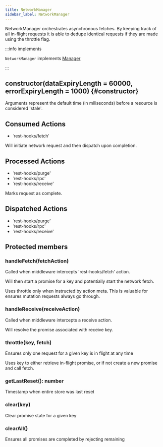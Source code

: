 ```yaml
---
title: NetworkManager
sidebar_label: NetworkManager
---
```


<head>
  <title>NetworkManager - Orchestrating efficient race-condition free fetching</title>
</head>


NetworkManager orchestrates asynchronous fetches. By keeping track of all in-flight requests
it is able to dedupe identical requests if they are made using the throttle flag.

:::info implements

`NetworkManager` implements [Manager](./Manager.md)

:::

## constructor(dataExpiryLength = 60000, errorExpiryLength = 1000) {#constructor}

Arguments represent the default time (in miliseconds) before a resource is considered 'stale'.

## Consumed Actions

- 'rest-hooks/fetch'

Will initiate network request and then dispatch upon completion.

## Processed Actions

- 'rest-hooks/purge'
- 'rest-hooks/rpc'
- 'rest-hooks/receive'

Marks request as complete.

## Dispatched Actions

- 'rest-hooks/purge'
- 'rest-hooks/rpc'
- 'rest-hooks/receive'

## Protected members

### handleFetch(fetchAction)

Called when middleware intercepts 'rest-hooks/fetch' action.

Will then start a promise for a key and potentially start the network
fetch.

Uses throttle only when instructed by action meta. This is valuable
for ensures mutation requests always go through.

### handleReceive(receiveAction)

Called when middleware intercepts a receive action.

Will resolve the promise associated with receive key.

### throttle(key, fetch)

Ensures only one request for a given key is in flight at any time

Uses key to either retrieve in-flight promise, or if not
create a new promise and call fetch.

### getLastReset(): number

Timestamp when entire store was last reset

### clear(key)

Clear promise state for a given key

### clearAll()

Ensures all promises are completed by rejecting remaining
